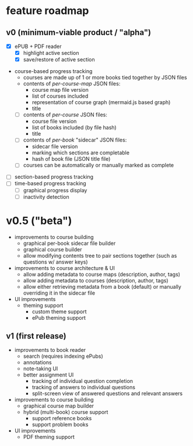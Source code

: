 # feature roadmap

## v0 (minimum-viable product / "alpha")
- [x] ePUB + PDF reader
	- [x] highlight active section
	- [x] save/restore of active section
- course-based progress tracking
	- courses are made up of 1 or more books tied together by JSON files
	- contents of *per-course-map* JSON files:
		- course map file version
		- list of courses included
		- representation of course graph (mermaid.js based graph)
		- title
	- [ ] contents of *per-course* JSON files:
		- course file version
		- list of books included (by file hash)
		- title
	- [ ] contents of *per-book* "sidecar" JSON files:
		- sidecar file version
		- marking which sections are completable
		- hash of book file (JSON title file)
	- [ ] courses can be automatically or manually marked as complete
- [ ] section-based progress tracking
- [ ] time-based progress tracking
	- [ ] graphical progress display
	- [ ] inactivity detection

# v0.5 ("beta")
- improvements to course building
	- graphical per-book sidecar file builder
	- graphical course builder
	- allow modifying contents tree to pair sections together (such as questions w/ answer keys)
- improvements to course architecture & UI
	- allow adding metadata to course maps (description, author, tags)
	- allow adding metadata to courses (description, author, tags)
	- allow either retrieving metadata from a book (default) or manually overriding it in the sidecar file
- UI improvements
	- theming support
		- custom theme support
		- ePub theming support

## v1 (first release)
- improvements to book reader
	- search (requires indexing ePubs)
	- annotations
	- note-taking UI
	- better assignment UI
		- tracking of individual question completion
		- tracking of answers to individual questions
		- split-screen view of answered questions and relevant answers
- improvements to course building
	- graphical course map builder
	- hybrid (multi-book) course support
		- support reference books
		- support problem books
- UI improvements
	- PDF theming support